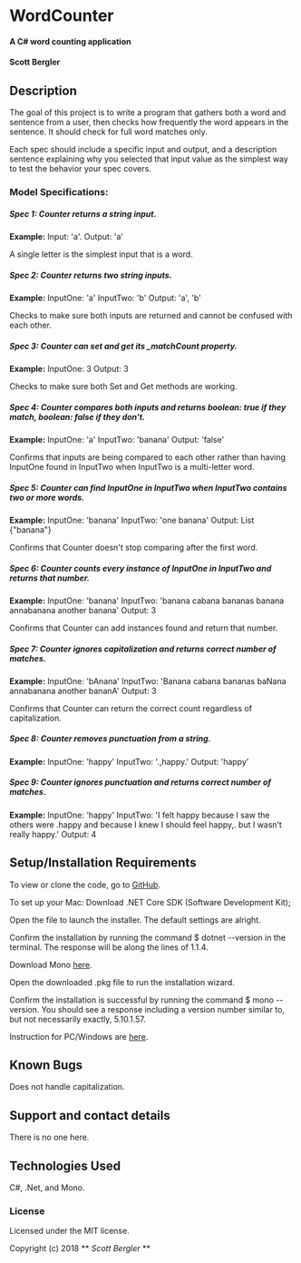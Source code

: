 # WordCounter

#### A C# word counting application

#### Scott Bergler

## Description
The goal of this project is to write a program that gathers both a word and sentence from a user, then checks how frequently the word appears in the sentence. It should check for full word matches only.

Each spec should include a specific input and output, and a description sentence explaining why you selected that input value as the simplest way to test the behavior your spec covers.

### Model Specifications:
##### Spec 1: Counter returns a string input.
**Example:**
Input: 'a'.
Output: 'a'

A single letter is the simplest input that is a word.

##### Spec 2: Counter returns two string inputs.
**Example:**
InputOne: 'a'
InputTwo: 'b'
Output: 'a', 'b'

Checks to make sure both inputs are returned and cannot be confused with each other.

##### Spec 3: Counter can set and get its \_matchCount property.
**Example:**
InputOne: 3
Output: 3

Checks to make sure both Set and Get methods are working.

##### Spec 4: Counter compares both inputs and returns boolean: true if they match, boolean: false if they don't.
**Example:**
InputOne: 'a'
InputTwo: 'banana'
Output: 'false'

Confirms that inputs are being compared to each other rather than having InputOne found in InputTwo when InputTwo is a multi-letter word.

##### Spec 5: Counter can find InputOne in InputTwo when InputTwo contains two or more words.
**Example:**
InputOne: 'banana'
InputTwo: 'one banana'
Output: List<string> {"banana"}

Confirms that Counter doesn't stop comparing after the first word.

##### Spec 6: Counter counts every instance of InputOne in InputTwo and returns that number.
**Example:**
InputOne: 'banana'
InputTwo: 'banana cabana bananas banana annabanana another banana'
Output: 3

Confirms that Counter can add instances found and return that number.

##### Spec 7: Counter ignores capitalization and returns correct number of matches.
**Example:**
InputOne: 'bAnana'
InputTwo: 'Banana cabana bananas baNana annabanana another bananA'
Output: 3

Confirms that Counter can return the correct count regardless of capitalization.

##### Spec 8: Counter removes punctuation from a string.
**Example:**
InputOne: 'happy'
InputTwo: '.,happy.'
Output: 'happy'

##### Spec 9: Counter ignores punctuation and returns correct number of matches.
**Example:**
InputOne: 'happy'
InputTwo: 'I felt happy because I saw the others were .happy and because I knew I should feel happy,. but I wasn’t really happy.'
Output: 4


## Setup/Installation Requirements
To view or clone the code, go to [GitHub](https://github.com/skillitzimberg/WordCounter.Solution).

To set up your Mac:
Download .NET Core SDK (Software Development Kit);

Open the file to launch the installer. The default settings are alright.

Confirm the installation by running the command $ dotnet --version in the terminal. The response will be along the lines of 1.1.4.

Download Mono [here](https://www.mono-project.com/download/stable/).

Open the downloaded .pkg file to run the installation wizard.

Confirm the installation is successful by running the command $ mono --version. You should see a response including a version number similar to, but not necessarily exactly,  5.10.1.57.

Instruction for PC/Windows are [here](https://www.microsoft.com/net/learn/dotnet/hello-world-tutorial).

## Known Bugs
Does not handle capitalization.

## Support and contact details

There is no one here.

## Technologies Used

C#, .Net, and Mono.

### License

Licensed under the MIT license.

Copyright (c) 2018 ** _Scott Bergler_ **
